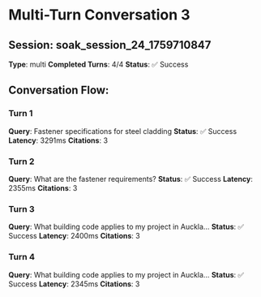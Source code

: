 # Multi-Turn Conversation 3

## Session: soak_session_24_1759710847
**Type**: multi
**Completed Turns**: 4/4
**Status**: ✅ Success

## Conversation Flow:

### Turn 1
**Query**: Fastener specifications for steel cladding
**Status**: ✅ Success
**Latency**: 3291ms
**Citations**: 3


### Turn 2
**Query**: What are the fastener requirements?
**Status**: ✅ Success
**Latency**: 2355ms
**Citations**: 3


### Turn 3
**Query**: What building code applies to my project in Auckla...
**Status**: ✅ Success
**Latency**: 2400ms
**Citations**: 3


### Turn 4
**Query**: What building code applies to my project in Auckla...
**Status**: ✅ Success
**Latency**: 2345ms
**Citations**: 3


